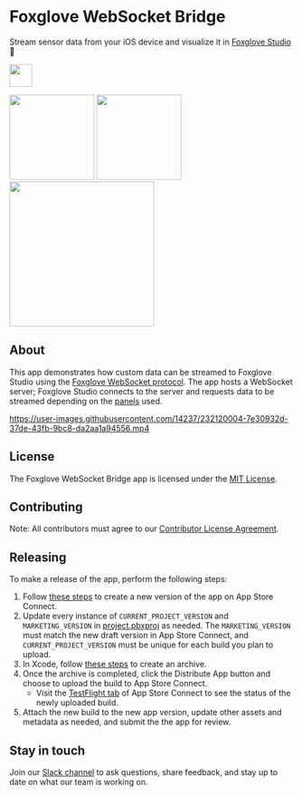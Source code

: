 # Foxglove WebSocket Bridge

Stream sensor data from your iOS device and visualize it in [Foxglove Studio](https://foxglove.dev/docs/studio) 🤖

[<img src="https://user-images.githubusercontent.com/14237/232120565-88d0d9b1-2b0f-40b8-9547-a4a4c4c48156.png" height="40">](https://apps.apple.com/us/app/foxglove-websocket-bridge/id1673592198)

<img src="./screenshots/graphic/iphone14plus-6.5in.png" width="150"/> <img src="./screenshots/iphone14plus-6.5in.png" width="150"/> <img src="https://user-images.githubusercontent.com/14237/232129368-bd163e05-b93c-4974-830a-d80bbcabaa25.png" width="256">


## About

This app demonstrates how custom data can be streamed to Foxglove Studio using the [Foxglove WebSocket protocol](https://foxglove.dev/docs/studio/connection/custom#live-connection). The app hosts a WebSocket server; Foxglove Studio connects to the server and requests data to be streamed depending on the [panels](https://foxglove.dev/docs/studio/panels/introduction) used.

https://user-images.githubusercontent.com/14237/232120004-7e30932d-37de-43fb-9bc8-da2aa1a94556.mp4

## License

The Foxglove WebSocket Bridge app is licensed under the [MIT License](https://opensource.org/licenses/MIT).

## Contributing

Note: All contributors must agree to our [Contributor License Agreement](https://github.com/foxglove/cla).

## Releasing

To make a release of the app, perform the following steps:

1. Follow [these steps](https://developer.apple.com/help/app-store-connect/update-your-app/create-a-new-version/) to create a new version of the app on App Store Connect.
1. Update every instance of `CURRENT_PROJECT_VERSION` and `MARKETING_VERSION` in [project.pbxproj](WebSocketDemo.xcodeproj/project.pbxproj) as needed. The `MARKETING_VERSION` must match the new draft version in App Store Connect, and `CURRENT_PROJECT_VERSION` must be unique for each build you plan to upload.
1. In Xcode, follow [these steps](https://help.apple.com/xcode/mac/current/#/devf37a1db04) to create an archive.
1. Once the archive is completed, click the Distribute App button and choose to upload the build to App Store Connect.
   - Visit the [TestFlight tab](https://appstoreconnect.apple.com/apps/1673592198/testflight/ios) of App Store Connect to see the status of the newly uploaded build.
1. Attach the new build to the new app version, update other assets and metadata as needed, and submit the the app for review.

## Stay in touch

Join our [Slack channel](https://foxglove.dev/join-slack) to ask questions, share feedback, and stay up to date on what our team is working on.
